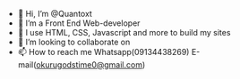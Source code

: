 - 👋 Hi, I’m @Quantoxt
- 👀 I’m a Front End Web-developer
- 🌱 I use HTML, CSS, Javascript and more to build my sites
- 💞️ I’m looking to collaborate on 
- 📫 How to reach me Whatsapp(09134438269) E-mail(okurugodstime0@gmail.com)

<!---
Quanta-69/Quanta-69 is a ✨ special ✨ repository because its `README.md` (this file) appears on your GitHub profile.
You can click the Preview link to take a look at your changes.
--->
